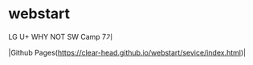 # webstart

LG U+ WHY NOT SW Camp 7기



|Github Pages(https://clear-head.github.io/webstart/sevice/index.html)|
